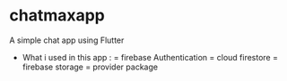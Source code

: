 # chatmaxapp
A simple chat app using Flutter 

- What i used in this app : 
= firebase Authentication
= cloud firestore 
= firebase storage
= provider package



